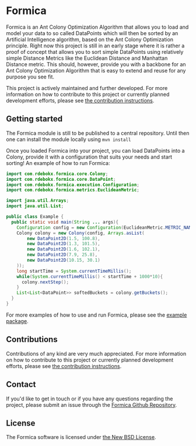 Formica
=======
Formica is an Ant Colony Optimization Algorithm that allows you to load and model your data to so called DataPoints which will then be sorted by an Artificial Intelligence algorithm, 
based on the Ant Colony Optimization principle. Right now this project is still in an early stage where it is rather a proof of concept that allows you to sort simple DataPoints using
relatively simple Distance Metrics like the Euclidean Distance and Manhattan Distance metric. This should, however, provide you with a backbone for an Ant Colony Optimization Algorithm that is
easy to extend and reuse for any purpose you see fit.

This project is actively maintained and further developed. 
For more information on how to contribute to this project or currently planned development efforts, please see [the contribution instructions](CONTRIBUTING.md).

## Getting started
The Formica module is still to be published to a central repository. Until then one can install the module locally using `mvn install`

Once you loaded Formica into your project, you can load DataPoints into a Colony, provide it with a configuration that suits your needs and start sorting!
An example of how to run Formica:

```java
import com.rdebokx.formica.core.Colony;
import com.rdebokx.formica.core.DataPoint;
import com.rdebokx.formica.execution.Configuration;
import com.rdebokx.formica.metrics.EuclideanMetric;

import java.util.Arrays;
import java.util.List;

public class Example {
  public static void main(String ... args){
    Configuration config = new Configuration(EuclideanMetric.METRIC_NAME, 5, 0.05, 0.25);
    Colony colony = new Colony(config, Arrays.asList(
        new DataPoint2D(1.5, 100.8),
        new DataPoint2D(1.3, 101.5),
        new DataPoint2D(1.6, 102.1),
        new DataPoint2D(7.9, 25.8),
        new DataPoint2D(10.15, 30.1)
    ));
    long startTime = System.currentTimeMillis();
    while(System.currentTimeMillis() < startTime + 1000*10){
      colony.nextStep();
    }
    List<List<DataPoint>> softedBuckets = colony.getBuckets();
  }
}
```
For more examples of how to use and run Formica, please see the [example package](src/main/java/com/rdebokx/formica/example).  

## Contributions
Contributions of any kind are very much appreciated. For more information on how to contribute to this project or currently planned development efforts, please see [the contribution instructions](CONTRIBUTING.md).  

## Contact
If you'd like to get in touch or if you have any questions regarding the project, please submit an issue through the [Formica Github Repository](https://github.com/Rdebokx/formica/issues).

## License
The Formica software is licensed under [the New BSD License](LICENSE).
